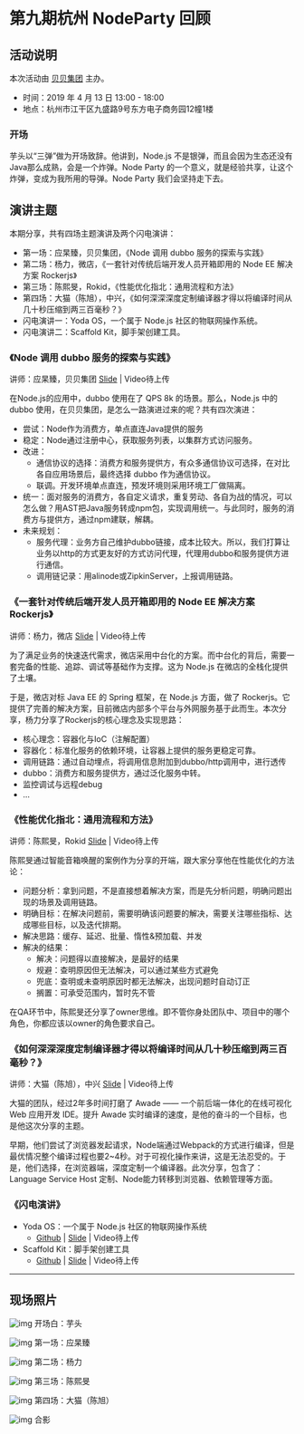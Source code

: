 # 第九期杭州 NodeParty 回顾
## 活动说明

本次活动由 [贝贝集团](https://www.beibei.com/) 主办。

* 时间：2019 年 4 月 13 日 13:00 - 18:00
* 地点：杭州市江干区九盛路9号东方电子商务园12幢1楼

### 开场

芋头以“三弹”做为开场致辞。他讲到，Node.js 不是银弹，而且会因为生态还没有Java那么成熟，会是一个炸弹。Node Party 的一个意义，就是经验共享，让这个炸弹，变成为我所用的导弹。Node Party 我们会坚持走下去。

## 演讲主题

本期分享，共有四场主题演讲及两个闪电演讲：
* 第一场：应杲臻，贝贝集团，《Node 调用 dubbo 服务的探索与实践》
* 第二场：杨力，微店，《一套针对传统后端开发人员开箱即用的 Node EE 解决方案 Rockerjs》
* 第三场：陈熙旻，Rokid，《性能优化指北：通用流程和方法》
* 第四场：大猫（陈旭），中兴，《如何深深深度定制编译器才得以将编译时间从几十秒压缩到两三百毫秒？》
* 闪电演讲一：Yoda OS，一个属于 Node.js 社区的物联网操作系统。
* 闪电演讲二：Scaffold Kit，脚手架创建工具。

### 《Node 调用 dubbo 服务的探索与实践》
讲师：应杲臻，贝贝集团
[Slide](./slides/np9-1.pdf) | Video待上传

在Node.js的应用中，dubbo 使用在了 QPS 8k 的场景。那么，Node.js 中的 dubbo 使用，在贝贝集团，是怎么一路演进过来的呢？共有四次演进：
* 尝试：Node作为消费方，单点直连Java提供的服务
* 稳定：Node通过注册中心，获取服务列表，以集群方式访问服务。
* 改进：
    * 通信协议的选择：消费方和服务提供方，有众多通信协议可选择，在对比各自应用场景后，最终选择 dubbo 作为通信协议。
    * 联调。开发环境单点直连，预发环境则采用环境工厂做隔离。
* 统一：面对服务的消费方，各自定义请求，重复劳动、各自为战的情况，可以怎么做？用AST把Java服务转成npm包，实现调用统一。与此同时，服务的消费方与提供方，通过npm建联，解耦。
* 未来规划：
    * 服务代理：业务方自己维护dubbo链接，成本比较大。所以，我们打算让业务以http的方式更友好的方式访问代理，代理用dubbo和服务提供方进行通信。
    * 调用链记录：用alinode或ZipkinServer，上报调用链路。

### 《一套针对传统后端开发人员开箱即用的 Node EE 解决方案 Rockerjs》
讲师：杨力，微店
[Slide](./slides/np9-2.pdf) | Video待上传

为了满足业务的快速迭代需求，微店采用中台化的方案。而中台化的背后，需要一套完备的性能、追踪、调试等基础作为支撑。这为 Node.js 在微店的全栈化提供了土壤。

于是，微店对标 Java EE 的 Spring 框架，在 Node.js 方面，做了 Rockerjs。它提供了完善的解决方案，目前微店内部多个平台与外网服务基于此而生。本次分享，杨力分享了Rockerjs的核心理念及实现思路：
* 核心理念：容器化与IoC（注解配置）
* 容器化：标准化服务的依赖环境，让容器上提供的服务更稳定可靠。
* 调用链路：通过自动埋点，将调用信息附加到dubbo/http调用中，进行透传
* dubbo：消费方和服务提供方，通过泛化服务中转。
* 监控调试与远程debug
* ...

### 《性能优化指北：通用流程和方法》
讲师：陈熙旻，Rokid
[Slide](./slides/np9-3.pdf) | Video待上传

陈熙旻通过智能音箱唤醒的案例作为分享的开端，跟大家分享他在性能优化的方法论：
* 问题分析：拿到问题，不是直接想着解决方案，而是先分析问题，明确问题出现的场景及调用链路。
* 明确目标：在解决问题前，需要明确该问题要的解决，需要关注哪些指标、达成哪些目标，以及迭代排期。
* 解决思路：缓存、延迟、批量、惰性&预加载、并发
* 解决的结果：
    * 解决：问题得以直接解决，是最好的结果
    * 规避：查明原因但无法解决，可以通过某些方式避免
    * 兜底：查明或未查明原因时都无法解决，出现问题时自动订正
    * 搁置：可承受范围内，暂时先不管

在QA环节中，陈熙旻还分享了owner思维。即不管你身处团队中、项目中的哪个角色，你都应该以owner的角色要求自己。

### 《如何深深深度定制编译器才得以将编译时间从几十秒压缩到两三百毫秒？》
讲师：大猫（陈旭），中兴
[Slide](./slides/np9-4.pdf) | Video待上传

大猫的团队，经过2年多时间打磨了 Awade —— 一个前后端一体化的在线可视化 Web 应用开发 IDE。提升 Awade 实时编译的速度，是他的奋斗的一个目标，也是他这次分享的主题。

早期，他们尝试了浏览器发起请求，Node端通过Webpack的方式进行编译，但是最优情况整个编译过程也要2~4秒。对于可视化操作来讲，这是无法忍受的。于是，他们选择，在浏览器端，深度定制一个编译器。此次分享，包含了：Language Service Host 定制、Node能力转移到浏览器、依赖管理等方面。

### 《闪电演讲》
* Yoda OS：一个属于 Node.js 社区的物联网操作系统
    * [Github](https://github.com/yodaos-project/yodaos) | [Slide](./slides/np9-sd1.pdf) | Video待上传
* Scaffold Kit：脚手架创建工具
    * [Github](https://github.com/zhangkaiyulw/scaffold-kit) | [Slide](./slides/np9-sd2.pdf) | Video待上传

---

## 现场照片
![img](imgs/o1.JPG)
开场白：芋头

![img](imgs/s1.jpeg)
第一场：应杲臻

![img](imgs/s2.jpeg)
第二场：杨力

![img](imgs/s3.jpeg)
第三场：陈熙旻

![img](imgs/s4.jpeg)
第四场：大猫（陈旭）

![img](imgs/all0.JPG)
合影